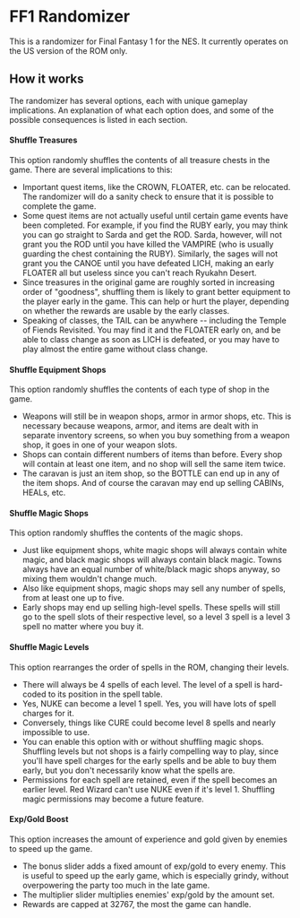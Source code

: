 # FF1 Randomizer

This is a randomizer for Final Fantasy 1 for the NES.  It currently operates on the US version of the ROM only.

## How it works

The randomizer has several options, each with unique gameplay implications.  An explanation of what each option does, and some of the possible consequences is listed in each section.

#### Shuffle Treasures  
This option randomly shuffles the contents of all treasure chests in the game.  There are several implications to this:
* Important quest items, like the CROWN, FLOATER, etc. can be relocated.  The randomizer will do a sanity check to ensure that it is possible to complete the game.
* Some quest items are not actually useful until certain game events have been completed.  For example, if you find the RUBY early, you may think you can go straight to Sarda and get the ROD.  Sarda, however, will not grant you the ROD until you have killed the VAMPIRE (who is usually guarding the chest containing the RUBY).  Similarly, the sages will not grant you the CANOE until you have defeated LICH, making an early FLOATER all but useless since you can't reach Ryukahn Desert.
* Since treasures in the original game are roughly sorted in increasing order of "goodness", shuffling them is likely to grant better equipment to the player early in the game.  This can help or hurt the player, depending on whether the rewards are usable by the early classes.
* Speaking of classes, the TAIL can be anywhere -- including the Temple of Fiends Revisited.  You may find it and the FLOATER early on, and be able to class change as soon as LICH is defeated, or you may have to play almost the entire game without class change.

#### Shuffle Equipment Shops
This option randomly shuffles the contents of each type of shop in the game.
* Weapons will still be in weapon shops, armor in armor shops, etc.  This is necessary because weapons, armor, and items are dealt with in separate inventory screens, so when you buy something from a weapon shop, it goes in one of your weapon slots.
* Shops can contain different numbers of items than before.  Every shop will contain at least one item, and no shop will sell the same item twice.
* The caravan is just an item shop, so the BOTTLE can end up in any of the item shops.  And of course the caravan may end up selling CABINs, HEALs, etc.

#### Shuffle Magic Shops
This option randomly shuffles the contents of the magic shops.
* Just like equipment shops, white magic shops will always contain white magic, and black magic shops will always contain black magic.  Towns always have an equal number of white/black magic shops anyway, so mixing them wouldn't change much.
* Also like equipment shops, magic shops may sell any number of spells, from at least one up to five.
* Early shops may end up selling high-level spells.  These spells will still go to the spell slots of their respective level, so a level 3 spell is a level 3 spell no matter where you buy it.

#### Shuffle Magic Levels
This option rearranges the order of spells in the ROM, changing their levels.
* There will always be 4 spells of each level.  The level of a spell is hard-coded to its position in the spell table.
* Yes, NUKE can become a level 1 spell.  Yes, you will have lots of spell charges for it.
* Conversely, things like CURE could become level 8 spells and nearly impossible to use.
* You can enable this option with or without shuffling magic shops.  Shuffling levels but not shops is a fairly compelling way to play, since you'll have spell charges for the early spells and be able to buy them early, but you don't necessarily know what the spells are.
* Permissions for each spell are retained, even if the spell becomes an earlier level.  Red Wizard can't use NUKE even if it's level 1.  Shuffling magic permissions may become a future feature.

#### Exp/Gold Boost
This option increases the amount of experience and gold given by enemies to speed up the game.
* The bonus slider adds a fixed amount of exp/gold to every enemy.  This is useful to speed up the early game, which is especially grindy, without overpowering the party too much in the late game.
* The multiplier slider multiplies enemies' exp/gold by the amount set.
* Rewards are capped at 32767, the most the game can handle.
